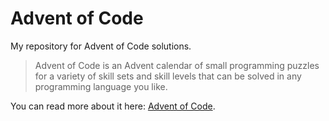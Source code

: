 # Advent of Code

My repository for Advent of Code solutions.

> Advent of Code is an Advent calendar of small programming puzzles for a variety of skill sets and skill levels that can be solved in any programming language you like.

You can read more about it here: [Advent of Code](https:/i/adventofcode.com/about).
